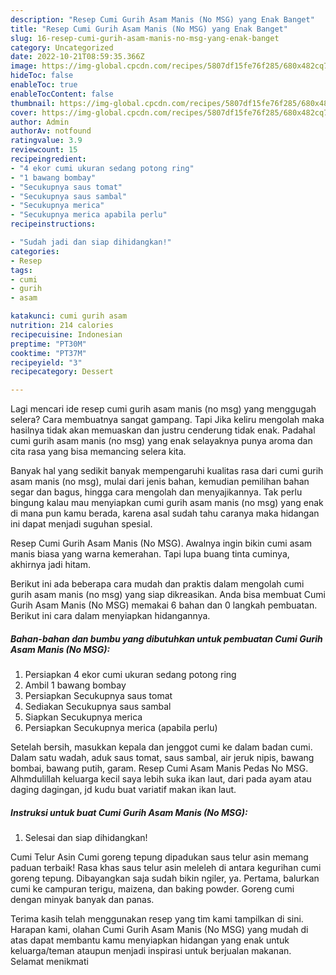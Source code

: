 ```yaml
---
description: "Resep Cumi Gurih Asam Manis (No MSG) yang Enak Banget"
title: "Resep Cumi Gurih Asam Manis (No MSG) yang Enak Banget"
slug: 16-resep-cumi-gurih-asam-manis-no-msg-yang-enak-banget
category: Uncategorized
date: 2022-10-21T08:59:35.366Z
image: https://img-global.cpcdn.com/recipes/5807df15fe76f285/680x482cq70/cumi-gurih-asam-manis-no-msg-foto-resep-utama.jpg
hideToc: false
enableToc: true
enableTocContent: false
thumbnail: https://img-global.cpcdn.com/recipes/5807df15fe76f285/680x482cq70/cumi-gurih-asam-manis-no-msg-foto-resep-utama.jpg
cover: https://img-global.cpcdn.com/recipes/5807df15fe76f285/680x482cq70/cumi-gurih-asam-manis-no-msg-foto-resep-utama.jpg
author: Admin
authorAv: notfound
ratingvalue: 3.9
reviewcount: 15
recipeingredient:
- "4 ekor cumi ukuran sedang potong ring"
- "1 bawang bombay"
- "Secukupnya saus tomat"
- "Secukupnya saus sambal"
- "Secukupnya merica"
- "Secukupnya merica apabila perlu"
recipeinstructions:

- "Sudah jadi dan siap dihidangkan!"
categories:
- Resep
tags:
- cumi
- gurih
- asam

katakunci: cumi gurih asam 
nutrition: 214 calories
recipecuisine: Indonesian
preptime: "PT30M"
cooktime: "PT37M"
recipeyield: "3"
recipecategory: Dessert

---
```



Lagi mencari ide resep cumi gurih asam manis (no msg) yang menggugah selera? Cara membuatnya sangat gampang. Tapi Jika keliru mengolah maka hasilnya tidak akan memuaskan dan justru cenderung tidak enak. Padahal cumi gurih asam manis (no msg) yang enak selayaknya punya aroma dan cita rasa yang bisa memancing selera kita.


Banyak hal yang sedikit banyak mempengaruhi kualitas rasa dari cumi gurih asam manis (no msg), mulai dari jenis bahan, kemudian pemilihan bahan segar dan bagus, hingga cara mengolah dan menyajikannya. Tak perlu bingung kalau mau menyiapkan cumi gurih asam manis (no msg) yang enak di mana pun kamu berada, karena asal sudah tahu caranya maka hidangan ini dapat menjadi suguhan spesial.

Resep Cumi Gurih Asam Manis (No MSG). Awalnya ingin bikin cumi asam manis biasa yang warna kemerahan. Tapi lupa buang tinta cuminya, akhirnya jadi hitam.


Berikut ini ada beberapa cara mudah dan praktis dalam mengolah cumi gurih asam manis (no msg) yang siap dikreasikan. Anda bisa membuat Cumi Gurih Asam Manis (No MSG) memakai 6 bahan dan 0 langkah pembuatan. Berikut ini cara dalam menyiapkan hidangannya.

<!--inarticleads1-->

##### Bahan-bahan dan bumbu yang dibutuhkan untuk pembuatan Cumi Gurih Asam Manis (No MSG):

1. Persiapkan 4 ekor cumi ukuran sedang potong ring
1. Ambil 1 bawang bombay
1. Persiapkan Secukupnya saus tomat
1. Sediakan Secukupnya saus sambal
1. Siapkan Secukupnya merica
1. Persiapkan Secukupnya merica (apabila perlu)


Setelah bersih, masukkan kepala dan jenggot cumi ke dalam badan cumi. Dalam satu wadah, aduk saus tomat, saus sambal, air jeruk nipis, bawang bombai, bawang putih, garam. Resep Cumi Asam Manis Pedas No MSG. Alhmdulillah keluarga kecil saya lebih suka ikan laut, dari pada ayam atau daging dagingan, jd kudu buat variatif makan ikan laut. 

<!--inarticleads2-->

##### Instruksi untuk buat Cumi Gurih Asam Manis (No MSG):


1. Selesai dan siap dihidangkan!

Cumi Telur Asin Cumi goreng tepung dipadukan saus telur asin memang paduan terbaik! Rasa khas saus telur asin meleleh di antara kegurihan cumi goreng tepung. Dibayangkan saja sudah bikin ngiler, ya. Pertama, balurkan cumi ke campuran terigu, maizena, dan baking powder. Goreng cumi dengan minyak banyak dan panas. 

Terima kasih telah menggunakan resep yang tim kami tampilkan di sini. Harapan kami, olahan Cumi Gurih Asam Manis (No MSG) yang mudah di atas dapat membantu kamu menyiapkan hidangan yang enak untuk keluarga/teman ataupun menjadi inspirasi untuk berjualan makanan. Selamat menikmati
